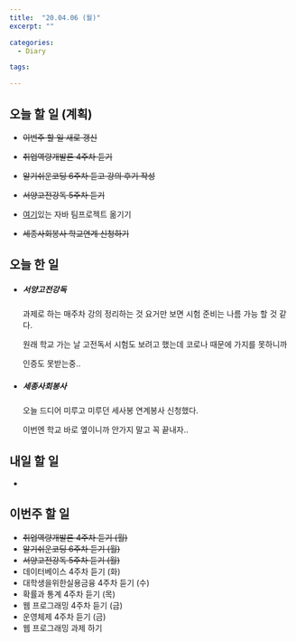 ```yaml
---
title:  "20.04.06 (월)"
excerpt: ""

categories:
  - Diary

tags:

---
```


## 오늘 할 일 (계획)

- ~~이번주 할 일 새로 갱신~~
- ~~취업역량개발론 4주차 듣기~~

- ~~알기쉬운코딩 6주차 듣고 강의 후기 작성~~

- ~~서양고전강독 5주차 듣기~~

- [여기](https://nam-ki-bok.github.io/KibokWebPortfolio/)있는 자바 팀프로젝트 옮기기

- ~~세종사회봉사 학교연계 신청하기~~



## 오늘 한 일

- ##### 서양고전강독

  과제로 하는 매주차 강의 정리하는 것 요거만 보면 시험 준비는 나름 가능 할 것 같다.
  
  원래 학교 가는 날 고전독서 시험도 보려고 했는데 코로나 때문에 가지를 못하니까
  
  인증도 못받는중..
  
- ##### 세종사회봉사

  오늘 드디어 미루고 미루던 세사봉 연계봉사 신청했다.

  이번엔 학교 바로 옆이니까 안가지 말고 꼭 끝내자..

  



## 내일 할 일

- 

  



## 이번주 할 일

- ~~취업역량개발론 4주차 듣기 (월)~~
- ~~알기쉬운코딩 6주차 듣기 (월)~~
- ~~서양고전강독 5주차 듣기 (월)~~
- 데이터베이스 4주차 듣기 (화)
- 대학생을위한실용금융 4주차 듣기 (수)
- 확률과 통계 4주차 듣기 (목)
- 웹 프로그래밍 4주차 듣기 (금)
- 운영체제 4주차 듣기 (금)
- 웹 프로그래밍 과제 하기